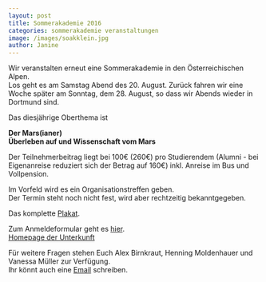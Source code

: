 ```yaml
---
layout: post
title: Sommerakademie 2016
categories: sommerakademie veranstaltungen
image: /images/soakklein.jpg
author: Janine
---
```


Wir veranstalten erneut eine Sommerakademie in den Österreichischen Alpen.  
Los geht es am Samstag Abend des 20. August. Zurück fahren wir eine Woche später am Sonntag, dem 28. August, so dass wir Abends wieder in Dortmund sind.

Das diesjährige Oberthema ist

__Der Mars(ianer)__  
__Überleben auf und Wissenschaft vom Mars__

Der Teilnehmerbeitrag liegt bei 100€ (260€) pro Studierendem (Alumni - bei Eigenanreise reduziert sich der Betrag auf 160€) inkl. Anreise im Bus und Vollpension.

Im Vorfeld wird es ein Organisationstreffen geben.  
Der Termin steht noch nicht fest, wird aber rechtzeitig bekanntgegeben.

Das komplette [Plakat](/images/soakplakat.jpg).

Zum Anmeldeformular geht es [hier](/dokumente/soak16_anmeldung.pdf).  
[Homepage der Unterkunft](https://www.botzi.at)

Für weitere Fragen stehen Euch Alex Birnkraut, Henning Moldenhauer und Vanessa Müller zur Verfügung.  
Ihr könnt auch eine [Email](mailto:sommerakademie@pep-dortmund.org) schreiben.
